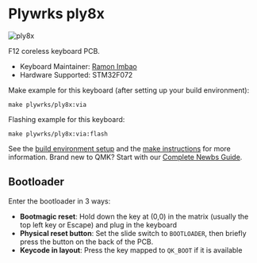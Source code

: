 # Plywrks ply8x

![ply8x](https://i.imgur.com/SYY9eKih.png)

F12 coreless keyboard PCB.

* Keyboard Maintainer: [Ramon Imbao](https://github.com/ramonimbao)
* Hardware Supported: STM32F072

Make example for this keyboard (after setting up your build environment):

    make plywrks/ply8x:via

Flashing example for this keyboard:

    make plywrks/ply8x:via:flash

See the [build environment setup](https://docs.qmk.fm/#/getting_started_build_tools) and the [make instructions](https://docs.qmk.fm/#/getting_started_make_guide) for more information. Brand new to QMK? Start with our [Complete Newbs Guide](https://docs.qmk.fm/#/newbs).

## Bootloader

Enter the bootloader in 3 ways:

* **Bootmagic reset**: Hold down the key at (0,0) in the matrix (usually the top left key or Escape) and plug in the keyboard
* **Physical reset button**: Set the slide switch to `BOOTLOADER`, then briefly press the button on the back of the PCB.
* **Keycode in layout**: Press the key mapped to `QK_BOOT` if it is available
